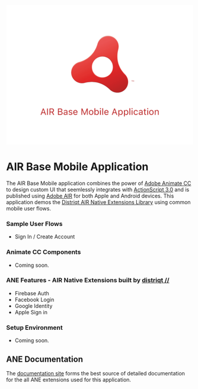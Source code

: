 ![](hero.png)

# AIR Base Mobile Application

The AIR Base Mobile application combines the power of [Adobe Animate CC](https://www.adobe.com/products/animate.html) to design custom UI that seemlessly integrates with [ActionScript 3.0](https://help.adobe.com/en_US/FlashPlatform/reference/actionscript/3/index.html) and is published using [Adobe AIR](https://airsdk.harman.com/download) for both Apple and Android devices. This application demos the [Distriqt AIR Native Extensions Library](https://airnativeextensions.com) using common mobile user flows.


### Sample User Flows
- Sign In / Create Account


### Animate CC Components
- Coming soon.


### ANE Features - AIR Native Extensions built by [distriqt //](https://airnativeextensions.com) 
- Firebase Auth
- Facebook Login
- Google Identity
- Apple Sign in


### Setup Environment
- Coming soon.


## ANE Documentation

The [documentation site](https://docs.airnativeextensions.com/docs/) forms the best source of detailed documentation for the all ANE extensions used for this application.
